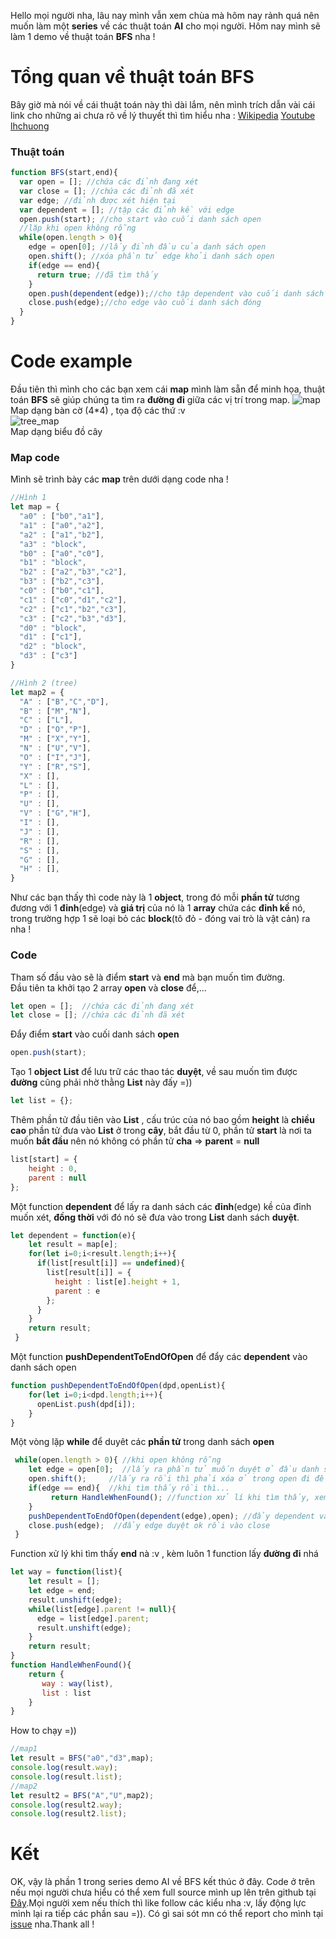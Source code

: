 Hello mọi người nha, lâu nay mình vẫn xem chùa mà hôm nay rảnh quá nên muốn làm một **series** về các thuật toán **AI** cho mọi người. Hôm nay mình sẽ làm 1 demo về thuật toán **BFS** nha !
# **Tổng quan về thuật toán BFS**
Bây giờ mà nói về cái thuật toán này thì dài lắm, nên mình trích dẫn vài cái link cho những ai chưa rõ về lý thuyết thì tìm hiểu nha : 
[Wikipedia](https://vi.wikipedia.org/wiki/T%C3%ACm_ki%E1%BA%BFm_theo_chi%E1%BB%81u_r%E1%BB%99ng)
[Youtube](https://www.youtube.com/watch?v=i4fEZlVNwVs)
[lhchuong](https://lhchuong.wordpress.com/2013/11/08/thuat-toan-bfs-tim-kiem-theo-chieu-ro%CC%A3ng/)
<br>
### Thuật toán
```javascript
function BFS(start,end){
  var open = []; //chứa các đỉnh đang xét
  var close = []; //chứa các đỉnh đã xét
  var edge; //đỉnh được xét hiện tại
  var dependent = []; //tập các đỉnh kề với edge
  open.push(start); //cho start vào cuối danh sách open
  //lặp khi open không rỗng
  while(open.length > 0){
    edge = open[0]; //lấy đỉnh đầu của danh sách open
    open.shift(); //xóa phần tử edge khỏi danh sách open
    if(edge == end){
      return true; //đã tìm thấy
    }
    open.push(dependent(edge));//cho tập dependent vào cuối danh sách open
    close.push(edge);//cho edge vào cuối danh sách đóng
  }
}
```
# **Code example**
Đầu tiên thì mình cho các bạn xem cái **map** mình làm sẵn để minh họa, thuật toán **BFS** sẽ giúp chúng ta tìm ra **đường đi** giữa các vị trí trong map.
![map](https://images.viblo.asia/a6083a10-90b7-40db-bc64-497fd3179984.png)
<br>
Map dạng bàn cờ (4*4) , tọa độ các thứ :v
<br>
![tree_map](https://images.viblo.asia/c8136b33-7348-4454-a84f-f148fef05fb7.png)
<br>
Map dạng biểu đồ cây
<br>
### Map code
Mình sẽ trình bày các **map** trên dưới dạng code nha !
```javascript
//Hình 1
let map = {
  "a0" : ["b0","a1"],
  "a1" : ["a0","a2"],
  "a2" : ["a1","b2"],
  "a3" : "block",
  "b0" : ["a0","c0"],
  "b1" : "block",
  "b2" : ["a2","b3","c2"],
  "b3" : ["b2","c3"],
  "c0" : ["b0","c1"],
  "c1" : ["c0","d1","c2"],
  "c2" : ["c1","b2","c3"],
  "c3" : ["c2","b3","d3"],
  "d0" : "block",
  "d1" : ["c1"],
  "d2" : "block",
  "d3" : ["c3"]
}
```
```javascript
//Hình 2 (tree)
let map2 = {
  "A" : ["B","C","D"],
  "B" : ["M","N"],
  "C" : ["L"],
  "D" : ["O","P"],
  "M" : ["X","Y"],
  "N" : ["U","V"],
  "O" : ["I","J"],
  "Y" : ["R","S"],
  "X" : [],
  "L" : [],
  "P" : [],
  "U" : [],
  "V" : ["G","H"],
  "I" : [],
  "J" : [],
  "R" : [],
  "S" : [],
  "G" : [],
  "H" : [],
}
```
Như các bạn thấy thì code này là 1 **object**, trong đó mỗi **phần tử** tương đương với 1 **đỉnh**(edge) và **giá trị** của nó là 1 **array** chứa các **đỉnh kề** nó,  trong trường hợp 1 sẽ loại bỏ các **block**(tô đỏ - đóng vai trò là vật cản) ra nha !
### Code
Tham số đầu vào sẽ là điểm **start** và **end** mà bạn muốn tìm đường.
<br>
Đầu tiên ta khởi tạo 2 array **open** và **close** để,...
```javascript
let open = [];  //chứa các đỉnh đang xét
let close = []; //chứa các đỉnh đã xét
```
Đẩy điểm **start** vào cuối danh sách **open**
```javascript
open.push(start);
```
Tạo 1 **object** **List** để lưu trữ các thao tác **duyệt**, về sau muốn tìm được **đường** cũng phải nhờ thằng **List** này đấy =))
```javascript
let list = {};
```
Thêm phần tử đầu tiên vào **List** , cấu trúc của nó bao gồm **height** là **chiều cao** phần tử đưa vào **List** ở trong **cây**, bắt đầu từ 0, phần tử **start** là nơi ta muốn **bắt đầu** nên nó không có phần tử **cha** => **parent** = **null**
```javascript
list[start] = {
    height : 0,
    parent : null
};
```
Một function **dependent** để lấy ra danh sách các **đỉnh**(edge) kề của đỉnh muốn xét, **đồng thời** với đó nó sẽ đưa vào trong **List** danh sách **duyệt**.
```javascript
let dependent = function(e){
    let result = map[e];
    for(let i=0;i<result.length;i++){
      if(list[result[i]] == undefined){
        list[result[i]] = {
          height : list[e].height + 1,
          parent : e
        };
      }
    }
    return result;
 }
```
Một function **pushDependentToEndOfOpen** để đẩy các **dependent** vào danh sách open
```javascript
function pushDependentToEndOfOpen(dpd,openList){
    for(let i=0;i<dpd.length;i++){
      openList.push(dpd[i]);
    }
}
```
Một vòng lặp **while** để duyêt các **phần tử** trong danh sách **open**
```javascript
 while(open.length > 0){ //khi open không rỗng
    let edge = open[0];  //lấy ra phần tử muốn duyệt ở đầu danh sách open
    open.shift();     //lấy ra rồi thì phải xóa ở trong open đi để còn duyệt tiếp :v
    if(edge == end){  //khi tìm thấy rồi thì...
         return HandleWhenFound(); //function xử lí khi tìm thấy, xem sau nhé =))
    }
    pushDependentToEndOfOpen(dependent(edge),open); //đẩy dependent vào open
    close.push(edge);  //đẩy edge duyệt ok rồi vào close
 }
```
Function xử lý khi tìm thấy **end** nà :v , kèm luôn 1 function lấy **đường đi** nhá
```javascript
let way = function(list){
    let result = [];
    let edge = end;
    result.unshift(edge);
    while(list[edge].parent != null){
      edge = list[edge].parent;
      result.unshift(edge);
    }
    return result; 
}
function HandleWhenFound(){
    return {
       way : way(list),
       list : list
    }
}
```
How to chạy =))
```javascript
//map1
let result = BFS("a0","d3",map);
console.log(result.way);
console.log(result.list);
//map2
let result2 = BFS("A","U",map2);
console.log(result2.way);
console.log(result2.list);
```
# Kết
OK, vậy là phần 1 trong series demo AI về BFS kết thúc ở đây. Code ở trên nếu mọi người chưa hiểu có thể xem full source mình up lên trên github tại [Đây](https://github.com/zenlykoi/AI/tree/master/BFS).Mọi người xem nếu thích thì like follow các kiểu nha :v, lấy động lực mình lại ra tiếp các phần sau =)). Có gì sai sót mn có thể report cho mình tại  [issue](https://github.com/zenlykoi/AI/issues) nha.Thank all !
